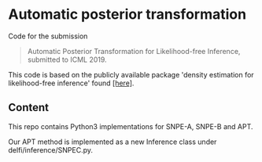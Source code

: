 # Automatic posterior transformation

Code for the submission
> Automatic Posterior Transformation for Likelihood-free Inference, submitted to ICML 2019.

This code is based on the publicly available package 'density estimation for likelihood-free inference' found [[here]](https://github.com/mackelab/delfi/).

## Content

This repo contains Python3 implementations for SNPE-A, SNPE-B and APT. 

Our APT method is implemented as a new Inference class under delfi/inference/SNPEC.py.
